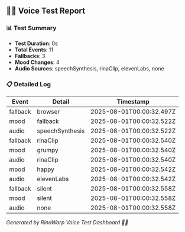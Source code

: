 ## 🧜‍♀️ Voice Test Report

### 📊 Test Summary
- **Test Duration**: 0s
- **Total Events**: 11
- **Fallbacks**: 3
- **Mood Changes**: 4
- **Audio Sources**: speechSynthesis, rinaClip, elevenLabs, none

### 📋 Detailed Log
| Event | Detail | Timestamp |
|-------|--------|-----------|
| fallback | browser | 2025-08-01T00:00:32.497Z |
| mood | fallback | 2025-08-01T00:00:32.522Z |
| audio | speechSynthesis | 2025-08-01T00:00:32.522Z |
| fallback | rinaClip | 2025-08-01T00:00:32.540Z |
| mood | grumpy | 2025-08-01T00:00:32.540Z |
| audio | rinaClip | 2025-08-01T00:00:32.540Z |
| mood | happy | 2025-08-01T00:00:32.542Z |
| audio | elevenLabs | 2025-08-01T00:00:32.542Z |
| fallback | silent | 2025-08-01T00:00:32.558Z |
| mood | silent | 2025-08-01T00:00:32.558Z |
| audio | none | 2025-08-01T00:00:32.558Z |

_Generated by RinaWarp Voice Test Dashboard 🧜‍♀️_